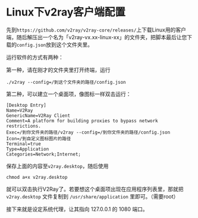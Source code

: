 Linux下v2ray客户端配置
=====================

先到`https://github.com/v2ray/v2ray-core/releases/`上下载Linux用的客户端，随后解压出一个名为「v2ray-vx.xx-linux-xx」的文件夹，把脚本最后让您下载的`config.json`放到这个文件夹里。

运行软件的方式有两种：

第一种，请在刚才的文件夹里打开终端，运行

```
./v2ray --config=/到这个文件夹的路径/config.json
```

第二种，可以建立一个桌面项，像图标一样双击运行：

```
[Desktop Entry]
Name=V2Ray
GenericName=V2Ray Client
Comment=A platform for building proxies to bypass network restrictions.
Exec=/到你文件夹的路径/v2ray --config=/到你文件夹的路径/config.json
Icon=/到自定义图标图片的路径
Terminal=true
Type=Application
Categories=Network;Internet;
```

保存上面的内容至`v2ray.desktop`，随后使用

```
chmod a+x v2ray.desktop
```

就可以双击执行V2Ray了。若要想这个桌面项出现在应用程序列表里，那就把`v2ray.desktop` 文件复制到 `/usr/share/application` 里即可。（需要root）

接下来就是设定系统代理，让其指向 127.0.0.1 的 1080 端口。
